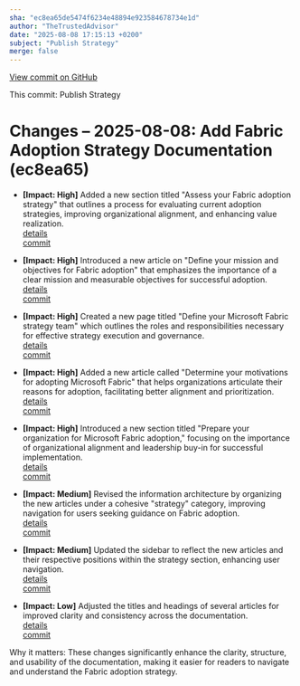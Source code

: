 ```yaml
---
sha: "ec8ea65de5474f6234e48894e923584678734e1d"
author: "TheTrustedAdvisor"
date: "2025-08-08 17:15:13 +0200"
subject: "Publish Strategy"
merge: false
---
```


[View commit on GitHub](https://github.com/TheTrustedAdvisor/FabricAdoptionFramework/commit/ec8ea65de5474f6234e48894e923584678734e1d)

This commit: Publish Strategy

# Changes – 2025-08-08: Add Fabric Adoption Strategy Documentation (ec8ea65)

- **[Impact: High]** Added a new section titled "Assess your Fabric adoption strategy" that outlines a process for evaluating current adoption strategies, improving organizational alignment, and enhancing value realization.  
   [details](/docs/about/changes/2025-08-08-assess-your-fabric-adoption-strategy)  
   [commit](https://github.com/TheTrustedAdvisor/FabricAdoptionFramework/commit/ec8ea65de5474f6234e48894e923584678734e1d)

- **[Impact: High]** Introduced a new article on "Define your mission and objectives for Fabric adoption" that emphasizes the importance of a clear mission and measurable objectives for successful adoption.  
   [details](/docs/about/changes/2025-08-08-define-your-mission-and-objectives)  
   [commit](https://github.com/TheTrustedAdvisor/FabricAdoptionFramework/commit/ec8ea65de5474f6234e48894e923584678734e1d)

- **[Impact: High]** Created a new page titled "Define your Microsoft Fabric strategy team" which outlines the roles and responsibilities necessary for effective strategy execution and governance.  
   [details](/docs/about/changes/2025-08-08-define-your-strategy-team)  
   [commit](https://github.com/TheTrustedAdvisor/FabricAdoptionFramework/commit/ec8ea65de5474f6234e48894e923584678734e1d)

- **[Impact: High]** Added a new article called "Determine your motivations for adopting Microsoft Fabric" that helps organizations articulate their reasons for adoption, facilitating better alignment and prioritization.  
   [details](/docs/about/changes/2025-08-08-determine-your-motivations)  
   [commit](https://github.com/TheTrustedAdvisor/FabricAdoptionFramework/commit/ec8ea65de5474f6234e48894e923584678734e1d)

- **[Impact: High]** Introduced a new section titled "Prepare your organization for Microsoft Fabric adoption," focusing on the importance of organizational alignment and leadership buy-in for successful implementation.  
   [details](/docs/about/changes/2025-08-08-prepare-your-organization)  
   [commit](https://github.com/TheTrustedAdvisor/FabricAdoptionFramework/commit/ec8ea65de5474f6234e48894e923584678734e1d)

- **[Impact: Medium]** Revised the information architecture by organizing the new articles under a cohesive "strategy" category, improving navigation for users seeking guidance on Fabric adoption.  
   [details](/docs/about/changes/2025-08-08-navigation-update)  
   [commit](https://github.com/TheTrustedAdvisor/FabricAdoptionFramework/commit/ec8ea65de5474f6234e48894e923584678734e1d)

- **[Impact: Medium]** Updated the sidebar to reflect the new articles and their respective positions within the strategy section, enhancing user navigation.  
   [details](/docs/about/changes/2025-08-08-sidebar-update)  
   [commit](https://github.com/TheTrustedAdvisor/FabricAdoptionFramework/commit/ec8ea65de5474f6234e48894e923584678734e1d)

- **[Impact: Low]** Adjusted the titles and headings of several articles for improved clarity and consistency across the documentation.  
   [details](/docs/about/changes/2025-08-08-title-update)  
   [commit](https://github.com/TheTrustedAdvisor/FabricAdoptionFramework/commit/ec8ea65de5474f6234e48894e923584678734e1d)

Why it matters: These changes significantly enhance the clarity, structure, and usability of the documentation, making it easier for readers to navigate and understand the Fabric adoption strategy.
